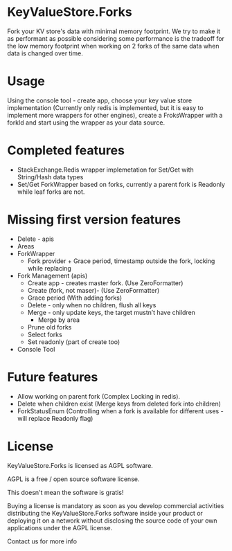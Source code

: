 # KeyValueStore.Forks
Fork your KV store's data with minimal memory footprint.
We try to make it as performant as possible considering some performance is the tradeoff for the low memory footprint when working on 2 forks of the same data when data is changed over time.

# Usage
Using the console tool - create app, choose your key value store implementation (Currently only redis is implemented, but it is easy to implement more wrappers for other engines), create a FroksWrapper with a forkId and start using the wrapper as your data source.

# Completed features
* StackExchange.Redis wrapper implemetation for Set/Get with String/Hash data types
* Set/Get ForkWrapper based on forks, currently a parent fork is Readonly while leaf forks are not.

# Missing first version features
* Delete - apis
* Areas
* ForkWrapper
  * Fork provider + Grace period, timestamp outside the fork, locking while replacing
* Fork Management (apis)
  * Create app - creates master fork. (Use ZeroFormatter)
  * Create (fork, not maser)-  (Use ZeroFormatter)
  * Grace period (With adding forks)
  * Delete - only when no children, flush all keys
  * Merge - only update keys, the target mustn’t have children
    * Merge by area
  * Prune old forks
  * Select forks
  * Set readonly (part of create too)
* Console Tool

# Future features
* Allow working on parent fork (Complex Locking in redis).
* Delete when children exist (Merge keys from deleted fork into children)
* ForkStatusEnum (Controlling when a fork is available for different uses - will replace Readonly flag)


# License
KeyValueStore.Forks is licensed as AGPL software.

AGPL is a free / open source software license.

This doesn't mean the software is gratis!

Buying a license is mandatory as soon as you develop commercial activities distributing the KeyValueStore.Forks software inside your product or deploying it on a network without disclosing the source code of your own applications under the AGPL license.

Contact us for more info

